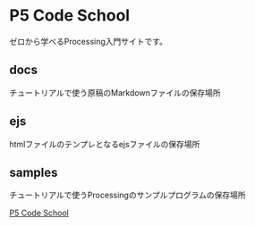 # P5 Code School
ゼロから学べるProcessing入門サイトです。

## docs
チュートリアルで使う原稿のMarkdownファイルの保存場所

## ejs
htmlファイルのテンプレとなるejsファイルの保存場所

## samples
チュートリアルで使うProcessingのサンプルプログラムの保存場所

[P5 Code School](http://p5codeschool.net/)
